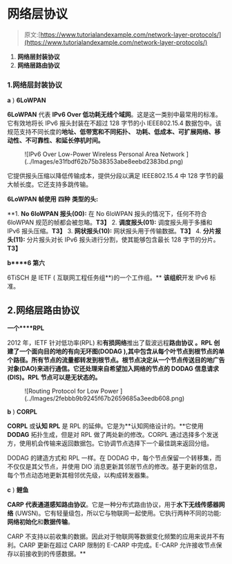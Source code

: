 # 网络层协议

> 原文:[https://www.tutorialandexample.com/network-layer-protocols/](https://www.tutorialandexample.com/network-layer-protocols/)

1.  **网络层封装协议**
2.  **网络层路由协议**

### 1.网络层封装协议

**a** ) **6LoWPAN**

**6LoWPAN** 代表 **IPv6 Over 低功耗无线个域网**。这是这一类别中最常用的标准。它有效地将长 IPv6 报头封装在不超过 128 字节的小 IEEE802.15.4 数据包中。该规范支持不同长度的**地址、低带宽和不同拓扑、** **功耗、低成本、可扩展网络、移动性、不可靠性、**和**延长停机时间。**

<figure class="aligncenter">![IPv6 Over Low-Power Wireless Personal Area Network ](../Images/e31fbdf62b75b38353abe8eebd2383bd.png)</figure>

它提供报头压缩以降低传输成本，提供分段以满足 IEEE802.15.4 中 128 字节的最大帧长度。它还支持多跳传输。

**6LoWPAN 帧使用** **四种** **类型的头:**

 **1.  **No 6loWPAN 报头(00):** 在 No 6loWPAN 报头的情况下，任何不符合 6loWPAN 规范的帧都会被忽略。**T3】**
2.  **调度报头(01):** 调度报头用于多播和 IPv6 报头压缩。**T3】**
3.  **网状报头(10):** 网状报头用于传输数据。**T3】**
4.  **分片报头(11):** 分片报头对长 IPv6 报头进行分割，使其能够包含最长 128 字节的分片。**T3】**

**b****6 第六**

6TiSCH 是 IETF ( 互联网工程任务组**)的一个工作组。** **该组织**开发 IPv6 标准。

## 2.网络层路由协议

**一个****RPL**

2012 年，IETF 针对低功率(RPL) 和**有损网络**推出了载波远程**路由协议** **。RPL 创建了一个面向目的地的有向无环图(DODAG ),其中包含从每个叶节点到根节点的单个路径。所有节点的流量都转发到根节点。根节点决定从一个节点传送目的地广告对象(DAO)来进行通信。它还处理来自希望加入网络的节点的 **DODAG 信息请求** (DIS)。RPL 节点可以是无状态的。**

<figure class="aligncenter">![Routing Protocol for Low Power ](../Images/2febbb9b9245f67b2659685a3eedb608.png)</figure>

**b** ) **CORPL**

**CORPL** 或**认知 RPL** 是 RPL 的延伸。它是为**认知网络设计的。**它使用 **DODAG** 拓扑生成，但是对 RPL 做了两处新的修改。CORPL 通过选择多个发送方，使用机会传输来返回数据包。它协调节点选择下一个最佳跳来返回分组。

DODAG 的建造方式和 RPL 一样。在 DODAG 中，每个节点保留一个转移集，而不仅仅是其父节点，并使用 DIO 消息更新其邻居节点的修改。基于更新的信息，每个节点动态地更新其相邻优先级，以构成转发器集。

**c** ) **鲤鱼**

**CARP 代表通道感知路由协议**。它是一种分布式路由协议，用于**水下无线传感器网络** (UWSN)。它有轻量级包，所以它与物联网一起使用。它执行两种不同的功能:**网络初始化**和**数据传输**。

CARP 不支持以前收集的数据。因此对于物联网等数据变化频繁的应用来说并不有利。CARP 更新在超过 CARP 限制的 E-CARP 中完成。E-CARP 允许接收节点保存以前接收到的传感数据。**